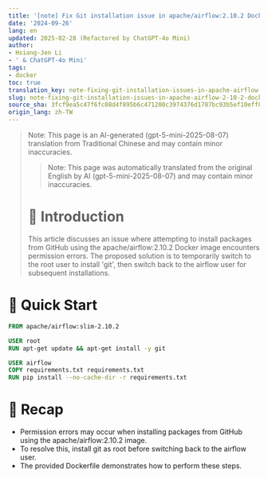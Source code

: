 ```yaml
---
title: '[note] Fix Git installation issue in apache/airflow:2.10.2 Docker image'
date: '2024-09-26'
lang: en
updated: 2025-02-28 (Refactored by ChatGPT-4o Mini)
author:
- Hsiang-Jen Li
- ' & ChatGPT-4o Mini'
tags:
- docker
toc: true
translation_key: note-fixing-git-installation-issues-in-apache-airflow-2-10-2-docker-image
slug: note-fixing-git-installation-issues-in-apache-airflow-2-10-2-docker-image
source_sha: 3fcf9ea5c47f6fc08d4f895b6c471200c3974376d1787bc93b5ef10eff85e637
origin_lang: zh-TW
---
```


> Note: This page is an AI-generated (gpt-5-mini-2025-08-07) translation from Traditional Chinese and may contain minor inaccuracies.
> 
> > Note: This page was automatically translated from the original English by AI (gpt-5-mini-2025-08-07) and may contain minor inaccuracies.
> 
> # 📌 Introduction
> This article discusses an issue where attempting to install packages from GitHub using the apache/airflow:2.10.2 Docker image encounters permission errors. The proposed solution is to temporarily switch to the root user to install 'git', then switch back to the airflow user for subsequent installations.
<!-- more -->

# 🚀 Quick Start
```dockerfile
FROM apache/airflow:slim-2.10.2

USER root
RUN apt-get update && apt-get install -y git

USER airflow
COPY requirements.txt requirements.txt
RUN pip install --no-cache-dir -r requirements.txt
```

# 🔁 Recap
- Permission errors may occur when installing packages from GitHub using the apache/airflow:2.10.2 image.
- To resolve this, install git as root before switching back to the airflow user.
- The provided Dockerfile demonstrates how to perform these steps.
